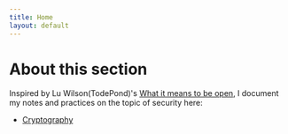 ```yaml
---
title: Home
layout: default
---
```


# About this section
Inspired by Lu Wilson(TodePond)'s [What it means to be open](https://www.youtube.com/watch?v=MJzV0CX0q8o&t), I document my notes and practices on the topic of security here:

* [Cryptography](https://khoabuiv.github.io/cryptography.html)

